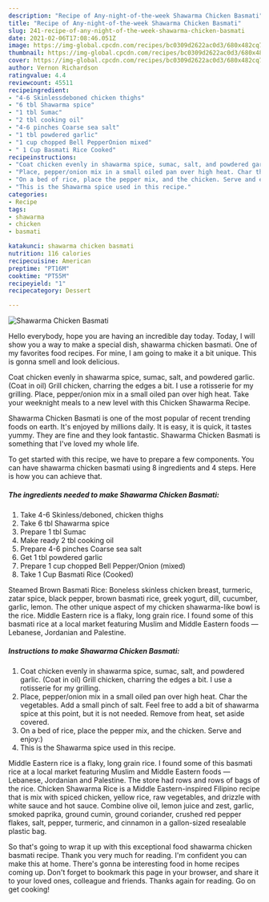 ```yaml
---
description: "Recipe of Any-night-of-the-week Shawarma Chicken Basmati"
title: "Recipe of Any-night-of-the-week Shawarma Chicken Basmati"
slug: 241-recipe-of-any-night-of-the-week-shawarma-chicken-basmati
date: 2021-02-06T17:08:46.051Z
image: https://img-global.cpcdn.com/recipes/bc0309d2622ac0d3/680x482cq70/shawarma-chicken-basmati-recipe-main-photo.jpg
thumbnail: https://img-global.cpcdn.com/recipes/bc0309d2622ac0d3/680x482cq70/shawarma-chicken-basmati-recipe-main-photo.jpg
cover: https://img-global.cpcdn.com/recipes/bc0309d2622ac0d3/680x482cq70/shawarma-chicken-basmati-recipe-main-photo.jpg
author: Vernon Richardson
ratingvalue: 4.4
reviewcount: 45511
recipeingredient:
- "4-6 Skinlessdeboned chicken thighs"
- "6 tbl Shawarma spice"
- "1 tbl Sumac"
- "2 tbl cooking oil"
- "4-6 pinches Coarse sea salt"
- "1 tbl powdered garlic"
- "1 cup chopped Bell PepperOnion mixed"
- " 1 Cup Basmati Rice Cooked"
recipeinstructions:
- "Coat chicken evenly in shawarma spice, sumac, salt, and powdered garlic. (Coat in oil) Grill chicken, charring the edges a bit. I use a rotisserie for my grilling."
- "Place, pepper/onion mix in a small oiled pan over high heat. Char the vegetables. Add a small pinch of salt. Feel free to add a bit of shawarma spice at this point, but it is not needed. Remove from heat, set aside covered."
- "On a bed of rice, place the pepper mix, and the chicken. Serve and enjoy:)"
- "This is the Shawarma spice used in this recipe."
categories:
- Recipe
tags:
- shawarma
- chicken
- basmati

katakunci: shawarma chicken basmati 
nutrition: 116 calories
recipecuisine: American
preptime: "PT16M"
cooktime: "PT55M"
recipeyield: "1"
recipecategory: Dessert

---
```



![Shawarma Chicken Basmati](https://img-global.cpcdn.com/recipes/bc0309d2622ac0d3/680x482cq70/shawarma-chicken-basmati-recipe-main-photo.jpg)

Hello everybody, hope you are having an incredible day today. Today, I will show you a way to make a special dish, shawarma chicken basmati. One of my favorites food recipes. For mine, I am going to make it a bit unique. This is gonna smell and look delicious.

Coat chicken evenly in shawarma spice, sumac, salt, and powdered garlic. (Coat in oil) Grill chicken, charring the edges a bit. I use a rotisserie for my grilling. Place, pepper/onion mix in a small oiled pan over high heat. Take your weeknight meals to a new level with this Chicken Shawarma Recipe.

Shawarma Chicken Basmati is one of the most popular of recent trending foods on earth. It's enjoyed by millions daily. It is easy, it is quick, it tastes yummy. They are fine and they look fantastic. Shawarma Chicken Basmati is something that I've loved my whole life.


To get started with this recipe, we have to prepare a few components. You can have shawarma chicken basmati using 8 ingredients and 4 steps. Here is how you can achieve that.

<!--inarticleads1-->

##### The ingredients needed to make Shawarma Chicken Basmati:

1. Take 4-6 Skinless/deboned, chicken thighs
1. Take 6 tbl Shawarma spice
1. Prepare 1 tbl Sumac
1. Make ready 2 tbl cooking oil
1. Prepare 4-6 pinches Coarse sea salt
1. Get 1 tbl powdered garlic
1. Prepare 1 cup chopped Bell Pepper/Onion (mixed)
1. Take  1 Cup Basmati Rice (Cooked)


Steamed Brown Basmati Rice: Boneless skinless chicken breast, turmeric, zatar spice, black pepper, brown basmati rice, greek yogurt, dill, cucumber, garlic, lemon. The other unique aspect of my chicken shawarma-like bowl is the rice. Middle Eastern rice is a flaky, long grain rice. I found some of this basmati rice at a local market featuring Muslim and Middle Eastern foods — Lebanese, Jordanian and Palestine. 

<!--inarticleads2-->

##### Instructions to make Shawarma Chicken Basmati:

1. Coat chicken evenly in shawarma spice, sumac, salt, and powdered garlic. (Coat in oil) Grill chicken, charring the edges a bit. I use a rotisserie for my grilling.
1. Place, pepper/onion mix in a small oiled pan over high heat. Char the vegetables. Add a small pinch of salt. Feel free to add a bit of shawarma spice at this point, but it is not needed. Remove from heat, set aside covered.
1. On a bed of rice, place the pepper mix, and the chicken. Serve and enjoy:)
1. This is the Shawarma spice used in this recipe.


Middle Eastern rice is a flaky, long grain rice. I found some of this basmati rice at a local market featuring Muslim and Middle Eastern foods — Lebanese, Jordanian and Palestine. The store had rows and rows of bags of the rice. Chicken Shawarma Rice is a Middle Eastern-inspired Filipino recipe that is mix with spiced chicken, yellow rice, raw vegetables, and drizzle with white sauce and hot sauce. Combine olive oil, lemon juice and zest, garlic, smoked paprika, ground cumin, ground coriander, crushed red pepper flakes, salt, pepper, turmeric, and cinnamon in a gallon-sized resealable plastic bag. 

So that's going to wrap it up with this exceptional food shawarma chicken basmati recipe. Thank you very much for reading. I'm confident you can make this at home. There's gonna be interesting food in home recipes coming up. Don't forget to bookmark this page in your browser, and share it to your loved ones, colleague and friends. Thanks again for reading. Go on get cooking!
